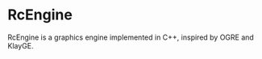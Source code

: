 RcEngine
========

RcEngine is a graphics engine implemented in C++,  inspired by OGRE and KlayGE. 
